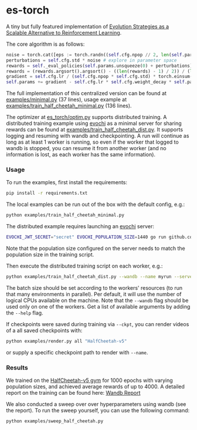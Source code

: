 # es-torch

A tiny but fully featured implementation of [Evolution Strategies as a Scalable Alternative to Reinforcement Learning](https://arxiv.org/abs/1703.03864).

The core algorithm is as follows:
```python
noise = torch.cat([eps := torch.randn((self.cfg.npop // 2, len(self.params)), generator=self.g), -eps], 0) # antithetic sampling
perturbations = self.cfg.std * noise # explore in parameter space
rewards = self._eval_policies(self.params.unsqueeze(0) + perturbations)  # evaluate perturbed policies
rewards = (rewards.argsort().argsort() - ((len(rewards) - 1) / 2)) / (len(rewards) - 1) # centered rank transformation
gradient = self.cfg.lr / (self.cfg.npop * self.cfg.std) * torch.einsum("np,n->p", perturbations, rewards)
self.params += gradient - self.cfg.lr * self.cfg.weight_decay * self.params # gradient ascent
```
The full implementation of this centralized version can be found at [examples/minimal.py](https://github.com/neuro-soup/es-torch/blob/main/examples/minimal.py) (37 lines), usage example at [examples/train_half_cheetah_minimal.py](https://github.com/neuro-soup/es-torch/blob/main/examples/train_half_cheetah_minimal.py) (136 lines).

The optimizer at [es_torch/optim.py](https://github.com/neuro-soup/es-torch/blob/main/es_torch/optim.py) supports distributed training.
A distributed training example using [evochi](https://github.com/neuro-soup/evochi/tree/master) as a minimal server for sharing rewards can be found at [examples/train_half_cheetah_dist.py](https://github.com/neuro-soup/es-torch/blob/main/examples/train_half_cheetah_dist.py).
It supports logging and resuming with wandb and checkpointing.
A run will continue as long as at least 1 worker is running, so even if the worker that logged to wandb is stopped, you can resume it from another worker (and no information is lost, as each worker has the same information).

### Usage

To run the examples, first install the requirements:
```bash
pip install -r requirements.txt
```

The local examples can be run out of the box with the default config, e.g.:
```bash
python examples/train_half_cheetah_minimal.py
```

The distributed example requires launching an [evochi](https://github.com/neuro-soup/evochi/tree/master) server:
```bash
EVOCHI_JWT_SECRET="secret" EVOCHI_POPULATION_SIZE=1440 go run github.com/neuro-soup/evochi/cmd/evochi@latest
```
Note that the population size configured on the server needs to match the population size in the training script.

Then execute the distributed training script on each worker, e.g.:
```bash
python examples/train_half_cheetah_dist.py --wandb --name myrun --server localhost:8080 --bs 50
```
The batch size should be set according to the workers' resources (to run that many environments in parallel).
Per default, it will use the number of logical CPUs available on the machine.
Note that the `--wandb` flag should be used only on one of the workers.
Get a list of available arguments by adding the `--help` flag.

If checkpoints were saved during training via `--ckpt`, you can render videos of a all saved checkpoints with:
```bash
python examples/render.py all "HalfCheetah-v5"
```
or supply a specific checkpoint path to render with `--name`.

### Results

We trained on the [HalfCheetah-v5 gym](https://gymnasium.farama.org/environments/mujoco/half_cheetah/) for 1000 epochs with varying population sizes, and achieved average rewards of up to 4000.
A detailed report on the training can be found here: [Wandb Report](https://wandb.ai/maxw/ES-HalfCheetah/reports/ES-HalfCheetah--VmlldzoxMDgyNTA5MQ?accessToken=mx2jsa0zjqoew8iznpjdqgvnge63l4voc9n2493dx3zxld9yvjt3p59x5n6ijqhf)

We also conducted a sweep over over hyperparameters using wandb (see the report).
To run the sweep yourself, you can use the following command:
```bash
python examples/sweep_half_cheetah.py
```
